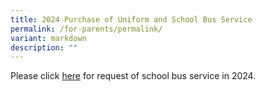 ```yaml
---
title: 2024 Purchase of Uniform and School Bus Service
permalink: /for-parents/permalink/
variant: markdown
description: ""
---
```

Please click [here](/files/Request_Bus_Service_Form_2024.pdf) for request of school bus service in 2024.

